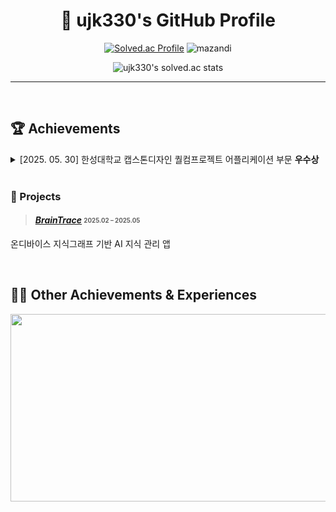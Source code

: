 <div align="center">

# 🌟 ujk330's GitHub Profile

[![Solved.ac Profile](http://mazassumnida.wtf/api/v2/generate_badge?boj=yes6686)](https://solved.ac/yes6686/)
<img src="http://mazandi.herokuapp.com/api?handle=yes6686&theme=cold" alt="mazandi"/>

![ujk330's solved.ac stats](https://github-readme-solvedac.hyp3rflow.vercel.app/api/?handle=ujk330)

---

</div>

<br>


## 🏆 Achievements

<details>
  <summary>[2025. 05. 30] 한성대학교 캡스톤디자인 퀄컴프로젝트 어플리케이션 부문 <strong>우수상</strong></summary>
</details>

<br>

### 🚀 Projects

> ####  [**_BrainTrace_**](https://github.com/HS-MUMU/BrainTrace_OnDeviceAi) <sub><sup> 2025.02 – 2025.05</sup></sub>  
  온디바이스 지식그래프 기반 AI 지식 관리 앱
 
<br>

## 👩‍🏫 Other Achievements & Experiences


<div align="center">
 <a href="https://www.gitanimals.org/en_US?utm_medium=image&utm_source=ujk330&utm_content=farm">
<img
  src="https://render.gitanimals.org/farms/ujk330"
  width="600"
  height="300"
/>
</a>
</div>
